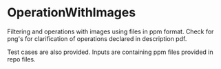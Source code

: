 # OperationWithImages
Filtering and operations with images using files in ppm format.
Check for png's for clarification of operations declared in description pdf.

Test cases are also provided. Inputs are containing ppm files provided in repo files.
